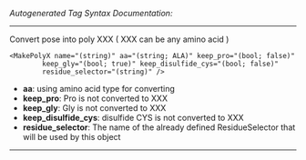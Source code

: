 _Autogenerated Tag Syntax Documentation:_

---
Convert pose into poly XXX ( XXX can be any amino acid )

```
<MakePolyX name="(string)" aa="(string; ALA)" keep_pro="(bool; false)"
        keep_gly="(bool; true)" keep_disulfide_cys="(bool; false)"
        residue_selector="(string)" />
```

-   **aa**: using amino acid type for converting
-   **keep_pro**: Pro is not converted to XXX
-   **keep_gly**: Gly is not converted to XXX
-   **keep_disulfide_cys**: disulfide CYS is not converted to XXX
-   **residue_selector**: The name of the already defined ResidueSelector that will be used by this object

---
